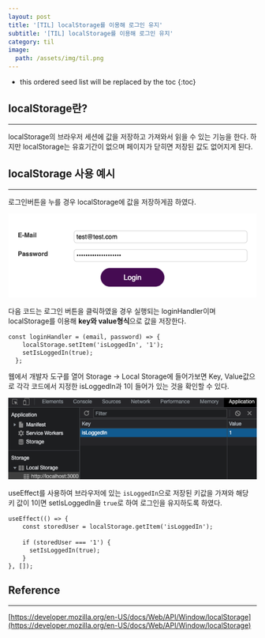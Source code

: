 ```yaml
---
layout: post
title: '[TIL] localStorage를 이용해 로그인 유지'
subtitle: '[TIL] localStorage를 이용해 로그인 유지'
category: til
image:
  path: /assets/img/til.png
---
```


<!-- prettier-ignore -->
* this ordered seed list will be replaced by the toc 
{:toc}

## localStorage란?

---

localStorage의 브라우저 세션에 값을 저장하고 가져와서 읽을 수 있는 기능을 한다. 하지만 localStorage는 유효기간이 없으며 페이지가 닫히면 저장된 값도 없어지게 된다.

## localStorage 사용 예시

---

로그인버튼을 누를 경우 localStorage에 값을 저장하게끔 하였다.

![login](/assets/img/development/2022/11/22/login.png)

다음 코드는 로그인 버튼을 클릭하였을 경우 실행되는 loginHandler이며 localStorage를 이용해 **key와 value형식**으로 값을 저장한다.

```
const loginHandler = (email, password) => {
    localStorage.setItem('isLoggedIn', '1');
    setIsLoggedIn(true);
  };
```

웹에서 개발자 도구를 열어 Storage -> Local Storage에 들어가보면 Key, Value값으로 각각 코드에서 지정한 isLoggedIn과 1이 들어가 있는 것을 확인할 수 있다.

![local_storage](/assets/img/development/2022/11/22/local_storage.png)

useEffect를 사용하여 브라우저에 있는 `isLoggedIn`으로 저장된 키값을 가져와 해당 키 값이 1이면 setIsLoggedIn을 `true`로 하여 로그인을 유지하도록 하였다.

```
useEffect(() => {
    const storedUser = localStorage.getItem('isLoggedIn');

    if (storedUser === '1') {
      setIsLoggedIn(true);
    }
}, []);
```

## Reference

---

[https://developer.mozilla.org/en-US/docs/Web/API/Window/localStorage](https://developer.mozilla.org/en-US/docs/Web/API/Window/localStorage)
